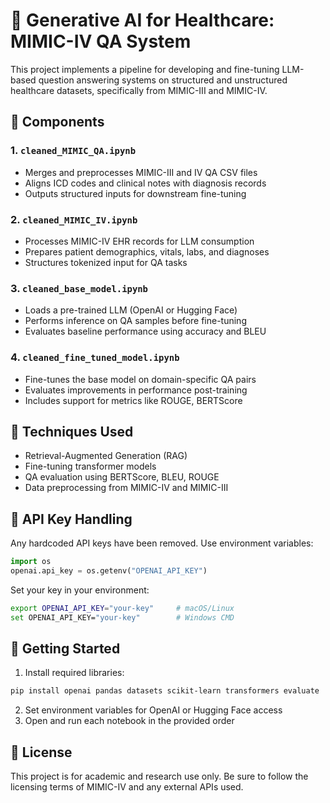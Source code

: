 
# 🏥 Generative AI for Healthcare: MIMIC-IV QA System

This project implements a pipeline for developing and fine-tuning LLM-based question answering systems on structured and unstructured healthcare datasets, specifically from MIMIC-III and MIMIC-IV.

## 📂 Components

### 1. `cleaned_MIMIC_QA.ipynb`
- Merges and preprocesses MIMIC-III and IV QA CSV files
- Aligns ICD codes and clinical notes with diagnosis records
- Outputs structured inputs for downstream fine-tuning

### 2. `cleaned_MIMIC_IV.ipynb`
- Processes MIMIC-IV EHR records for LLM consumption
- Prepares patient demographics, vitals, labs, and diagnoses
- Structures tokenized input for QA tasks

### 3. `cleaned_base_model.ipynb`
- Loads a pre-trained LLM (OpenAI or Hugging Face)
- Performs inference on QA samples before fine-tuning
- Evaluates baseline performance using accuracy and BLEU

### 4. `cleaned_fine_tuned_model.ipynb`
- Fine-tunes the base model on domain-specific QA pairs
- Evaluates improvements in performance post-training
- Includes support for metrics like ROUGE, BERTScore

## 🧠 Techniques Used

- Retrieval-Augmented Generation (RAG)
- Fine-tuning transformer models
- QA evaluation using BERTScore, BLEU, ROUGE
- Data preprocessing from MIMIC-IV and MIMIC-III

## 🔐 API Key Handling

Any hardcoded API keys have been removed. Use environment variables:

```python
import os
openai.api_key = os.getenv("OPENAI_API_KEY")
```

Set your key in your environment:

```bash
export OPENAI_API_KEY="your-key"     # macOS/Linux
set OPENAI_API_KEY="your-key"        # Windows CMD
```

## 🚀 Getting Started

1. Install required libraries:

```bash
pip install openai pandas datasets scikit-learn transformers evaluate
```

2. Set environment variables for OpenAI or Hugging Face access
3. Open and run each notebook in the provided order

## 📌 License

This project is for academic and research use only. Be sure to follow the licensing terms of MIMIC-IV and any external APIs used.
